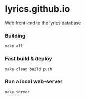 # lyrics.github.io

Web front-end to the lyrics database


### Building

    make all


### Fast build & deploy

    make clean build push


### Run a local web-server

    make server
